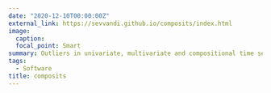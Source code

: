 ```yaml
---
date: "2020-12-10T00:00:00Z"
external_link: https://sevvandi.github.io/composits/index.html
image:
  caption: 
  focal_point: Smart
summary: Outliers in univariate, multivariate and compositional time series - an R package.
tags:
  - Software
title: composits
---
```

  